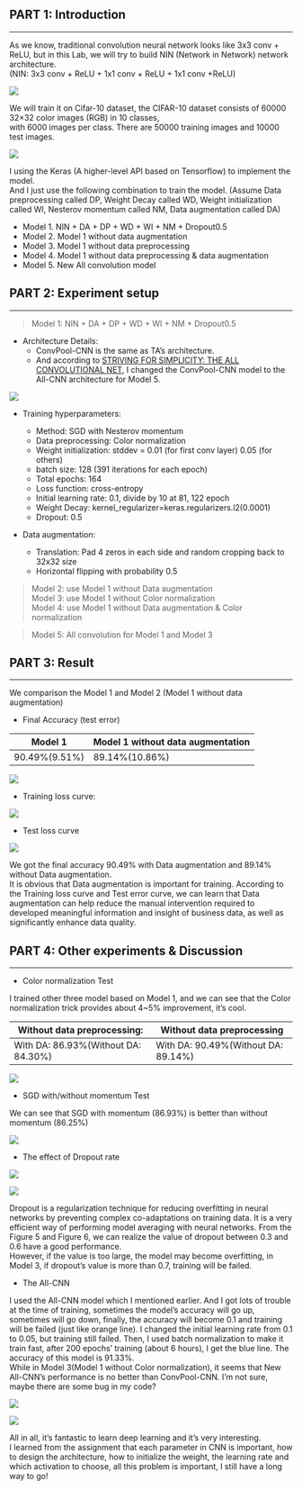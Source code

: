 
## PART 1: Introduction
---

As we know, traditional convolution neural network looks like 3x3 conv + ReLU, but in this Lab, we will try to build NIN (Network in Network) network architecture.   
(NIN: 3x3 conv + ReLU + 1x1 conv + ReLU + 1x1 conv +ReLU)

![][1]

We will train it on Cifar-10 dataset, the CIFAR-10 dataset consists of 60000 32×32 color images (RGB) in 10 classes,   
with 6000 images per class. There are 50000 training images and 10000 test images. 

![][2]

I using the Keras (A higher-level API based on Tensorflow) to implement the model.   
And I just use the following combination to train the model. (Assume Data preprocessing called DP, Weight Decay called WD, Weight initialization called WI, Nesterov momentum called NM, Data augmentation called DA)


- Model 1.  NIN + DA + DP + WD + WI + NM + Dropout0.5
- Model 2.  Model 1 without data augmentation 
- Model 3.  Model 1 without data preprocessing 
- Model 4.  Model 1 without data preprocessing & data augmentation
- Model 5.  New All convolution model


## PART 2: Experiment setup
---

> Model 1: NIN + DA + DP + WD + WI + NM + Dropout0.5

- Architecture Details:  
    - ConvPool-CNN is the same as TA’s architecture. 
    - And according to [STRIVING FOR SIMPLICITY: THE ALL CONVOLUTIONAL NET][3], I changed the ConvPool-CNN  model to the All-CNN architecture for Model 5.


![][4]

- Training hyperparameters:
    - Method: SGD with Nesterov momentum 
    - Data preprocessing: Color normalization
    - Weight initialization: stddev = 0.01 (for first conv layer)  0.05 (for others)
    - batch size: 128 (391 iterations for each epoch)
    - Total epochs: 164
    - Loss function: cross-entropy
    - Initial learning rate: 0.1, divide by 10 at 81, 122 epoch
    - Weight Decay: kernel_regularizer=keras.regularizers.l2(0.0001)
    - Dropout: 0.5 

- Data augmentation: 
    - Translation: Pad 4 zeros in each side and random cropping back to 32x32 size 
    - Horizontal flipping with probability 0.5

> Model 2: use Model 1 without Data augmentation  
> Model 3: use Model 1 without Color normalization  
> Model 4: use Model 1 without Data augmentation & Color normalization  

> Model 5: All convolution for Model 1 and Model 3


## PART 3: Result
---

We comparison the Model 1 and Model 2 (Model 1 without data augmentation)

- Final Accuracy (test error)

| Model 1 | Model 1 without data augmentation | 
| ------| ------ |
| 90.49%(9.51%) | 89.14%(10.86%) |

![][5]

- Training loss curve:

![][6]

- Test loss curve

![][7]

We got the final accuracy 90.49% with Data augmentation and 89.14% without Data augmentation.   
It is obvious that Data augmentation is important for training. According to the Training loss curve and Test error curve, we can learn that Data augmentation can help reduce the manual intervention required to developed meaningful information and insight of business data, as well as significantly enhance data quality.


## PART 4: Other experiments & Discussion
---

- Color normalization Test

I trained other three model based on Model 1, and we can see that the Color normalization trick provides about 4~5% improvement, it’s cool.

| Without data preprocessing: | Without data preprocessing | 
| ------| ------ |
|  With DA: 86.93%(Without DA: 84.30%) | With DA: 90.49%(Without DA:  89.14%) |

![][8]


- SGD with/without momentum Test

We can see that SGD with momentum (86.93%) is better than without momentum (86.25%)

![][9]

- The effect of Dropout rate

![][10]

![][11]

Dropout is a regularization technique for reducing overfitting in neural networks by preventing complex co-adaptations on training data. It is a very efficient way of performing model averaging with neural networks. From the Figure 5 and Figure 6, we can realize the value of dropout between 0.3 and 0.6 have a good performance.   
However, if the value is too large, the model may become overfitting, in Model 3, if dropout’s value is more than 0.7, training will be failed. 


- The All-CNN

I used the All-CNN model which I mentioned earlier. And I got lots of trouble at the time of training, sometimes the model’s accuracy will go up, sometimes will go down, finally, the accuracy will become 0.1 and training will be failed (just like orange line). I changed the initial learning rate from 0.1 to 0.05, but training still failed. Then, I used batch normalization to make it train fast, after 200 epochs’ training (about 6 hours), I get the blue line. The accuracy of this model is 91.33%.  
While in Model 3(Model 1 without Color normalization), it seems that New All-CNN’s performance is no better than ConvPool-CNN. I’m not sure, maybe there are some bug in my code?

![][12]

![][13]

All in all, it’s fantastic to learn deep learning and it’s very interesting.   
I learned from the assignment that each parameter in CNN is important, how to design the architecture, how to initialize the weight, the learning rate and which activation to choose, all this problem is important, I still have a long way to go!


  [1]: http://7xi3e9.com1.z0.glb.clouddn.com/Picture1.png
  [2]: http://7xi3e9.com1.z0.glb.clouddn.com/Picture2.png
  [3]: https://arxiv.org/pdf/1412.6806.pdf
  [4]: http://7xi3e9.com1.z0.glb.clouddn.com/ALLCNN.png
  [5]: http://7xi3e9.com1.z0.glb.clouddn.com/Picture3.png
  [6]: http://7xi3e9.com1.z0.glb.clouddn.com/Picture4.png
  [7]: http://7xi3e9.com1.z0.glb.clouddn.com/Picture5.png
  [8]: http://7xi3e9.com1.z0.glb.clouddn.com/Picture6.png
  [9]: http://7xi3e9.com1.z0.glb.clouddn.com/Picture7.png
  [10]: http://7xi3e9.com1.z0.glb.clouddn.com/Picture8.png
  [11]: http://7xi3e9.com1.z0.glb.clouddn.com/Picture9.png
  [12]: http://7xi3e9.com1.z0.glb.clouddn.com/Picture10.png
  [13]: http://7xi3e9.com1.z0.glb.clouddn.com/Picture11.png
